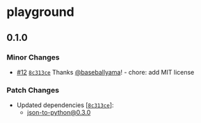# playground

## 0.1.0

### Minor Changes

- [#12](https://github.com/baseballyama/json-to-python/pull/12) [`8c313ce`](https://github.com/baseballyama/json-to-python/commit/8c313cea7d429e919e4ea8dc737a32090b27f65d) Thanks [@baseballyama](https://github.com/baseballyama)! - chore: add MIT license

### Patch Changes

- Updated dependencies [[`8c313ce`](https://github.com/baseballyama/json-to-python/commit/8c313cea7d429e919e4ea8dc737a32090b27f65d)]:
  - json-to-python@0.3.0
